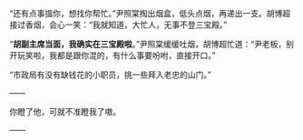 “还有点事搵你，想找你帮忙。”尹照棠掏出烟盒，低头点烟，再递出一支。胡博超接过香烟，会心一笑：“我就知道，大忙人，无事不登三宝殿。”

“**胡副主席当面，我确实在三宝殿啦**。”尹照棠缓缓吐烟，胡博超忙道：“尹老板，别开玩笑啦，我都是跟你混的，有什么事要吩咐，直接开口。”

“市政局有没有缺钱花的小职员，挑一些拜入老忠的山门。”

——

你瞪了他，可就不准瞪我了嗷。

——

